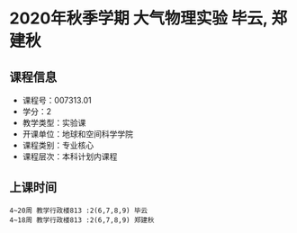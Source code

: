 # 2020年秋季学期 大气物理实验 毕云, 郑建秋






## 课程信息

- 课程号：007313.01
- 学分：2
- 教学类型：实验课
- 开课单位：地球和空间科学学院
- 课程类别：专业核心
- 课程层次：本科计划内课程

## 上课时间

```
4~20周 教学行政楼813 :2(6,7,8,9) 毕云
4~18周 教学行政楼813 :2(6,7,8,9) 郑建秋
```

